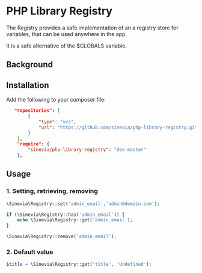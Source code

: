# PHP Library Registry

The Registry provides a safe implementation of an a registry store for variables, that can be used anywhere in the app.

It is a safe alternative of the $GLOBALS variable. 

## Background ##

## Installation ##

Add the following to your composer file:

```json
   "repositories": [
        {
            "type": "vcs",
            "url": "https://github.com/sinevia/php-library-registry.git"
        }
    ],
    "require": {
        "sinevia/php-library-registry": "dev-master"
    },
```

## Usage ##


### 1. Setting, retrieving, removing ###
```php
\Sinevia\Registry::set('admin_email','admin@domain.com');

if (\Sinevia\Registry::has('admin_email')) { 
    echo \Sinevia\Registry::get('admin_email');
}

\Sinevia\Registry::remove('admin_email');

```

### 2. Default value ###
```php
$title = \Sinevia\Registry::get('title', 'Undefined');
```
